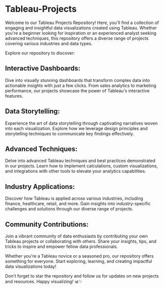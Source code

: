 # Tableau-Projects
Welcome to our Tableau Projects Repository! Here, you'll find a collection of engaging and insightful data visualizations created using Tableau. Whether you're a beginner looking for inspiration or an experienced analyst seeking advanced techniques, this repository offers a diverse range of projects covering various industries and data types.

Explore our repository to discover:

## Interactive Dashboards: 
Dive into visually stunning dashboards that transform complex data into actionable insights with just a few clicks. From sales analytics to marketing performance, our projects showcase the power of Tableau's interactive features.

## Data Storytelling: 
Experience the art of data storytelling through captivating narratives woven into each visualization. Explore how we leverage design principles and storytelling techniques to communicate key findings effectively.

## Advanced Techniques: 
Delve into advanced Tableau techniques and best practices demonstrated in our projects. Learn how to implement calculations, custom visualizations, and integrations with other tools to elevate your analytics capabilities.

## Industry Applications: 
Discover how Tableau is applied across various industries, including finance, healthcare, retail, and more. Gain insights into industry-specific challenges and solutions through our diverse range of projects.

## Community Contributions: 
Join a vibrant community of data enthusiasts by contributing your own Tableau projects or collaborating with others. Share your insights, tips, and tricks to inspire and empower fellow data professionals.

Whether you're a Tableau novice or a seasoned pro, our repository offers something for everyone. Start exploring, learning, and creating impactful data visualizations today!

Don't forget to star the repository and follow us for updates on new projects and resources. Happy visualizing! 📊✨
